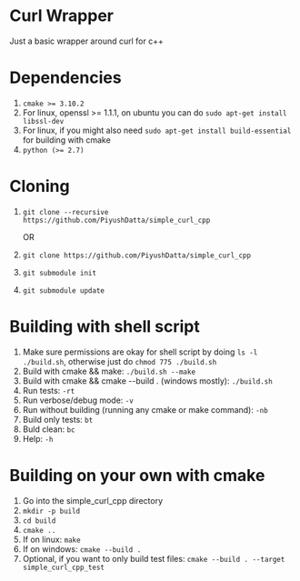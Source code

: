 # Curl Wrapper

Just a basic wrapper around curl for c++

# Dependencies

1. `cmake >= 3.10.2`
2. For linux, openssl >= 1.1.1, on ubuntu you can do `sudo apt-get install libssl-dev`
3. For linux, if you might also need `sudo apt-get install build-essential` for building with cmake
4. `python (>= 2.7)`

# Cloning

1. `git clone --recursive https://github.com/PiyushDatta/simple_curl_cpp`

   OR

1. `git clone https://github.com/PiyushDatta/simple_curl_cpp`
2. `git submodule init`
3. `git submodule update`

# Building with shell script

1. Make sure permissions are okay for shell script by doing `ls -l ./build.sh`, otherwise just do `chmod 775 ./build.sh`
2. Build with cmake && make: `./build.sh --make`
3. Build with cmake && cmake --build . (windows mostly): `./build.sh`
4. Run tests: `-rt`
5. Run verbose/debug mode: `-v`
6. Run without building (running any cmake or make command): `-nb`
7. Build only tests: `bt`
8. Buld clean: `bc`
9. Help: `-h`

# Building on your own with cmake

1. Go into the simple_curl_cpp directory
2. `mkdir -p build`
3. `cd build`
4. `cmake ..`
5. If on linux: `make`
6. If on windows: `cmake --build .`
7. Optional, if you want to only build test files: `cmake --build . --target simple_curl_cpp_test`

